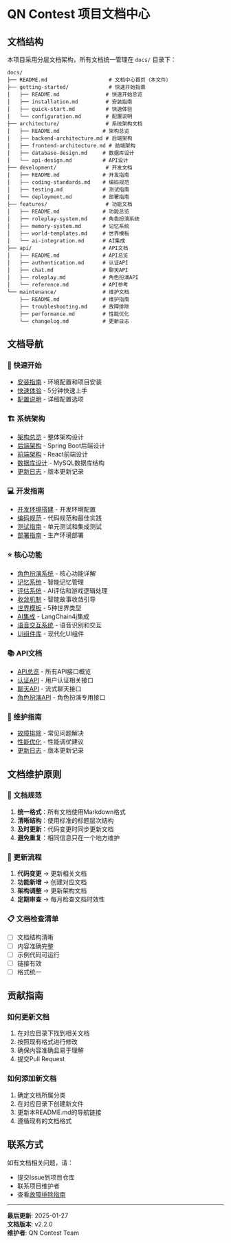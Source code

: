# QN Contest 项目文档中心

## 文档结构

本项目采用分层文档架构，所有文档统一管理在 `docs/` 目录下：

```
docs/
├── README.md                    # 文档中心首页（本文件）
├── getting-started/             # 快速开始指南
│   ├── README.md               # 快速开始总览
│   ├── installation.md         # 安装指南
│   ├── quick-start.md          # 快速体验
│   └── configuration.md        # 配置说明
├── architecture/               # 系统架构文档
│   ├── README.md              # 架构总览
│   ├── backend-architecture.md # 后端架构
│   ├── frontend-architecture.md # 前端架构
│   ├── database-design.md     # 数据库设计
│   └── api-design.md          # API设计
├── development/                # 开发文档
│   ├── README.md              # 开发指南
│   ├── coding-standards.md    # 编码规范
│   ├── testing.md             # 测试指南
│   └── deployment.md          # 部署指南
├── features/                   # 功能文档
│   ├── README.md              # 功能总览
│   ├── roleplay-system.md     # 角色扮演系统
│   ├── memory-system.md       # 记忆系统
│   ├── world-templates.md     # 世界模板
│   └── ai-integration.md      # AI集成
├── api/                       # API文档
│   ├── README.md              # API总览
│   ├── authentication.md      # 认证API
│   ├── chat.md                # 聊天API
│   ├── roleplay.md            # 角色扮演API
│   └── reference.md           # API参考
└── maintenance/               # 维护文档
    ├── README.md              # 维护指南
    ├── troubleshooting.md     # 故障排除
    ├── performance.md         # 性能优化
    └── changelog.md           # 更新日志
```

## 文档导航

### 🚀 快速开始
- [安装指南](getting-started/installation.md) - 环境配置和项目安装
- [快速体验](getting-started/quick-start.md) - 5分钟快速上手
- [配置说明](getting-started/configuration.md) - 详细配置选项

### 🏗️ 系统架构
- [架构总览](architecture/README.md) - 整体架构设计
- [后端架构](architecture/backend-architecture.md) - Spring Boot后端设计
- [前端架构](architecture/frontend-architecture.md) - React前端设计
- [数据库设计](architecture/database-design.md) - MySQL数据库结构
- [更新日志](CHANGELOG.md) - 版本更新记录

### 💻 开发指南
- [开发环境搭建](development/README.md) - 开发环境配置
- [编码规范](development/coding-standards.md) - 代码规范和最佳实践
- [测试指南](development/testing.md) - 单元测试和集成测试
- [部署指南](development/deployment.md) - 生产环境部署

### ⭐ 核心功能
- [角色扮演系统](features/roleplay-system.md) - 核心功能详解
- [记忆系统](features/memory-system.md) - 智能记忆管理
- [评估系统](features/assessment-system.md) - AI评估和游戏逻辑处理
- [收敛机制](features/convergence-system.md) - 智能故事收敛引导
- [世界模板](features/world-templates.md) - 5种世界类型
- [AI集成](features/ai-integration.md) - LangChain4j集成
- [语音交互系统](features/voice-system.md) - 语音识别和交互
- [UI组件库](features/ui-components.md) - 现代化UI组件

### 📚 API文档
- [API总览](api/README.md) - 所有API接口概览
- [认证API](api/authentication.md) - 用户认证相关接口
- [聊天API](api/chat.md) - 流式聊天接口
- [角色扮演API](api/roleplay.md) - 角色扮演专用接口

### 🔧 维护指南
- [故障排除](maintenance/troubleshooting.md) - 常见问题解决
- [性能优化](maintenance/performance.md) - 性能调优建议
- [更新日志](maintenance/changelog.md) - 版本更新记录

## 文档维护原则

### 📝 文档规范
1. **统一格式**：所有文档使用Markdown格式
2. **清晰结构**：使用标准的标题层次结构
3. **及时更新**：代码变更时同步更新文档
4. **避免重复**：相同信息只在一个地方维护

### 🔄 更新流程
1. **代码变更** → 更新相关文档
2. **功能新增** → 创建对应文档
3. **架构调整** → 更新架构文档
4. **定期审查** → 每月检查文档时效性

### 📋 文档检查清单
- [ ] 文档结构清晰
- [ ] 内容准确完整
- [ ] 示例代码可运行
- [ ] 链接有效
- [ ] 格式统一

## 贡献指南

### 如何更新文档
1. 在对应目录下找到相关文档
2. 按照现有格式进行修改
3. 确保内容准确且易于理解
4. 提交Pull Request

### 如何添加新文档
1. 确定文档所属分类
2. 在对应目录下创建新文件
3. 更新本README.md的导航链接
4. 遵循现有的文档格式

## 联系方式

如有文档相关问题，请：
- 提交Issue到项目仓库
- 联系项目维护者
- 查看[故障排除指南](maintenance/troubleshooting.md)

---

**最后更新**: 2025-01-27  
**文档版本**: v2.2.0  
**维护者**: QN Contest Team
